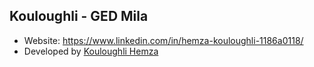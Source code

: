 ## Kouloughli - GED Mila

- Website: https://www.linkedin.com/in/hemza-kouloughli-1186a0118/
- Developed by [Kouloughli Hemza](https://www.linkedin.com/in/hemza-kouloughli-1186a0118/)
